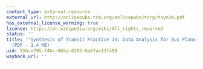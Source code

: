 ```yaml
---
content_type: external-resource
external_url: http://onlinepubs.trb.org/onlinepubs/tcrp/tsyn34.pdf
has_external_license_warning: true
license: https://en.wikipedia.org/wiki/All_rights_reserved
status: ''
title: '"Synthesis of Transit Practice 34: Data Analysis for Bus Planning and Monitoring."
  (PDF - 1.4 MB)'
uid: 95bce795-74bc-465a-8285-6a67ac43f499
wayback_url: ''
---
```

